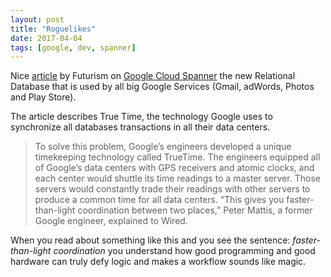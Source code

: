 ```yaml
---
layout: post
title: "Roguelikes"
date: 2017-04-04
tags: [google, dev, spanner]
---
```


Nice [article](https://futurism.com/4-googles-spanner-is-now-available-on-the-cloud-for-everyone/) by Futurism on [Google Cloud Spanner](https://cloud.google.com/spanner/) the new Relational Database that is used by all big Google Services (Gmail, adWords, Photos and Play Store).

The article describes True Time, the technology Google uses to synchronize all databases transactions in all their data centers. 

> To solve this problem, Google’s engineers developed a unique timekeeping technology called TrueTime. The engineers equipped all of Google’s data centers with GPS receivers and atomic clocks, and each center would shuttle its time readings to a master server. Those servers would constantly trade their readings with other servers to produce a common time for all data centers. “This gives you faster-than-light coordination between two places,” Peter Mattis, a former Google engineer, explained to Wired.

When you read about something like this and you see the sentence: *faster-than-light coordination* you understand how good programming and good hardware can truly defy logic and makes a workflow sounds like magic.